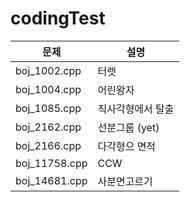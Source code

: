 # codingTest

| 문제 | 설명 |
|---|---|
|boj_1002.cpp| 터렛 |
|boj_1004.cpp| 어린왕자 |
|boj_1085.cpp| 직사각형에서 탈출 |
|boj_2162.cpp| 선분그룹 (yet)|
|boj_2166.cpp| 다각형으 면적 |
|boj_11758.cpp| CCW |
|boj_14681.cpp| 사분면고르기 |
